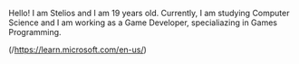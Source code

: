 Hello! I am Stelios and I am 19 years old. Currently, I am studying Computer Science and I am working as a Game Developer, specialiazing in Games Programming.

(/https://learn.microsoft.com/en-us/)
